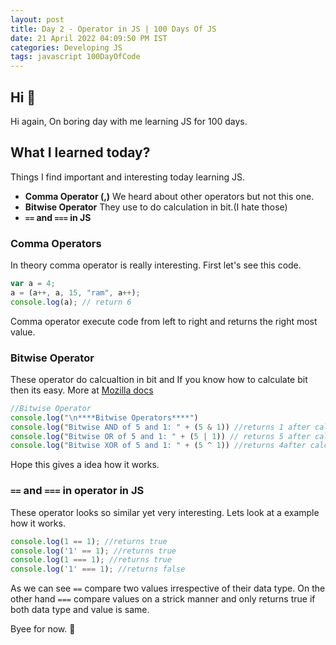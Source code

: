 ```yaml
---
layout: post
title: Day 2 - Operator in JS | 100 Days Of JS
date: 21 April 2022 04:09:50 PM IST
categories: Developing JS
tags: javascript 100DayOfCode
---
```


## Hi 👋

Hi again, On boring day with me learning JS for 100 days.

## What I learned today?
Things I find important and interesting today learning JS.
 - **Comma Operator (,)** We heard about other operators but not this one.
 - **Bitwise Operator** They use to do calculation in bit.(I hate those)
 - **`==` and `===` in JS**


### Comma Operators
In theory comma operator is really interesting. First let's see this code.

```js
var a = 4;
a = (a++, a, 15, "ram", a++);
console.log(a); // return 6
```
Comma operator execute code from left to right and returns the right most value.

### Bitwise Operator
These operator do calcualtion in bit and If you know how to calculate bit then its easy. More at [Mozilla docs](https://developer.mozilla.org/en-US/docs/Web/JavaScript/Reference/Operators/Bitwise_AND)

```js
//Bitwise Operator
console.log("\n****Bitwise Operators****")
console.log("Bitwise AND of 5 and 1: " + (5 & 1)) //returns 1 after calculation in binary.
console.log("Bitwise OR of 5 and 1: " + (5 | 1)) // returns 5 after calculation in binary.
console.log("Bitwise XOR of 5 and 1: " + (5 ^ 1)) //returns 4after calculation in binary.
```
Hope this gives a idea how it works.

### `==` and `===` in operator in JS
These operator looks so similar yet very interesting. Lets look at a example how it works.

```js
console.log(1 == 1); //returns true
console.log('1' == 1); //returns true
console.log(1 === 1); //returns true
console.log('1' === 1); //returns false
```
As we can see `==` compare two values irrespective of their data type. On the other hand `===` compare values on a strick manner and only returns true if both data type and value is same.

Byee for now. 👋